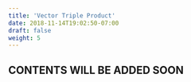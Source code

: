 ```yaml
---
title: 'Vector Triple Product'
date: 2018-11-14T19:02:50-07:00
draft: false
weight: 5
---
```

## CONTENTS WILL BE ADDED SOON